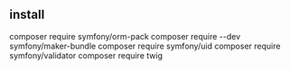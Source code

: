 ## install
composer require symfony/orm-pack
composer require --dev symfony/maker-bundle
composer require symfony/uid
composer require symfony/validator
composer require twig